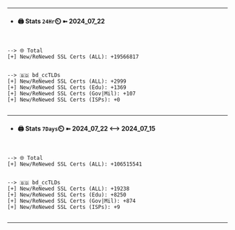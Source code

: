 

---
- #### 🖨️ **Stats** `24Hr`⏲️ ➼ 2024_07_22
```console


--> 🌐 Total
[+] New/ReNewed SSL Certs (ALL): +19566817


--> 🇧🇩 bd_ccTLDs
[+] New/ReNewed SSL Certs (ALL): +2999
[+] New/ReNewed SSL Certs (Edu): +1369
[+] New/ReNewed SSL Certs (Gov|Mil): +107
[+] New/ReNewed SSL Certs (ISPs): +0


```

---
- #### 🖨️ **Stats** `7Days`⏲️ ➼ 2024_07_22 <--> 2024_07_15
```console


--> 🌐 Total
[+] New/ReNewed SSL Certs (ALL): +106515541


--> 🇧🇩 bd_ccTLDs
[+] New/ReNewed SSL Certs (ALL): +19238
[+] New/ReNewed SSL Certs (Edu): +8250
[+] New/ReNewed SSL Certs (Gov|Mil): +874
[+] New/ReNewed SSL Certs (ISPs): +9


```

---

